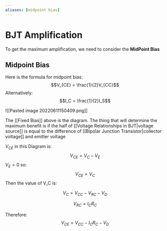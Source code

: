 ```yaml
---
aliases: [midpoint bias]
---
```

# BJT Amplification
To get the maximum amplification, we need to consider the  **MidPoint Bias**

## Midpoint Bias
Here is the formula for midpoint bias:
$$V_{CE} = \frac{1}{2}V_{CC}$$
Alternatively: $$I_C = \frac{1}{2}I_S$$

![[Pasted image 20220611150409.png]]

The [[Fixed Bias]] above is the diagram. The thing that will determine the maximum benefit is if the half of [[Voltage Relationships in BJT|voltage source]] is equal to the difference of [[Bipolar Junction Transistor|collector voltage]] and emitter voltage

$V_{CE}$  in this Diagram is: $$V_{CE} = V_C - V_E$$
$V_E = 0$  so: $$V_{CE} = V_C$$
Then the value of V_C is: 

$$V_{C} = V_{CC} - V_{RC} - V_D$$

$$V_{RC} = I_C R_C$$

Therefore: 
$$V_{CE} = V_{CC} - I_C R_C - V_D$$
